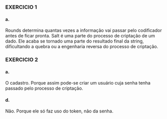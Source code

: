 ### EXERCICIO 1
#### a.
Rounds determina quantas vezes a informação vai passar pelo codificador antes de ficar pronta.
Salt é uma parte do processo de criptação de um dado. Ele acaba se tornado uma parte do resultado final da string, dificultando a quebra ou a engenharia reversa do processo de criptação.
### EXERCICIO 2
#### a.
O cadastro. Porque assim pode-se criar um usuário cuja senha tenha passado pelo processo de criptação.
#### d.
Não. Porque ele só faz uso do token, não da senha.
